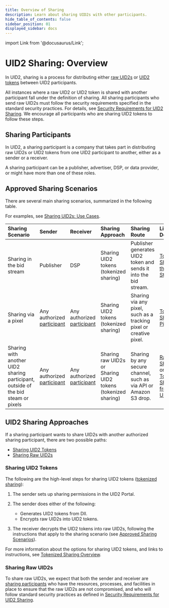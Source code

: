 ```yaml
---
title: Overview of Sharing
description: Learn about sharing UID2s with other participants.
hide_table_of_contents: false
sidebar_position: 01
displayed_sidebar: docs
---
```


import Link from '@docusaurus/Link';

# UID2 Sharing: Overview 

In UID2, sharing is a process for distributing either [raw UID2s](../ref-info/glossary-uid.md#gl-raw-uid2) or [UID2 tokens](../ref-info/glossary-uid.md#gl-raw-uid2) between UID2 participants.

All instances where a raw UID2 or UID2 token is shared with another participant fall under the definition of sharing. All sharing participants who send raw UID2s must follow the security requirements specified in the standard security practices. For details, see [Security Requirements for UID2 Sharing](sharing-security.md). We encourage all participants who are sharing UID2 tokens to follow these steps.

<!-- In this file:
- [Sharing Participants](#sharing-participants)
- [Approved Sharing Scenarios](#approved-sharing-scenarios)
- [UID2 Sharing Approaches](#uid2-sharing-approaches)
  - [Sharing UID2 Tokens](#sharing-uid2-tokens)
  - [Sharing Raw UID2s](#sharing-raw-uid2s) -->

## Sharing Participants

In UID2, a sharing participant is a company that takes part in distributing raw UID2s or UID2 tokens from one UID2 participant to another, either as a sender or a receiver.

A sharing participant can be a publisher, advertiser, DSP, or data provider, or might have more than one of these roles.

## Approved Sharing Scenarios

There are several main sharing scenarios, summarized in the following table. 

For examples, see [Sharing UID2s: Use Cases](sharing-use-cases.md).

| Sharing Scenario | Sender | Receiver | Sharing Approach | Sharing Route | Link for Details
| :--- | :--- | :--- | :--- | :--- | :--- |
| Sharing in the bid stream | Publisher | DSP | Sharing UID2 tokens (tokenized sharing) | Publisher generates UID2 token and sends it into the bid stream.  | [Tokenized Sharing in the Bid Stream](sharing-tokenized-from-data-bid-stream.md) |
| Sharing via a pixel | Any authorized [participant](../ref-info/glossary-uid.md#gl-sharing-participant) | Any authorized [participant](../ref-info/glossary-uid.md#gl-sharing-participant) | Sharing UID2 tokens (tokenized sharing) | Sharing via any pixel, such as a tracking pixel or creative pixel. | [Tokenized Sharing in Pixels](sharing-tokenized-from-data-pixel.md) |
| Sharing with another UID2 sharing participant, outside of the bid steam or pixels | Any authorized [participant](../ref-info/glossary-uid.md#gl-sharing-participant) | Any authorized [participant](../ref-info/glossary-uid.md#gl-sharing-participant) | Sharing raw UID2s<br/>or<br/>Sharing UID2 tokens (tokenized sharing) | Sharing by any secure channel, such as via API or Amazon S3 drop. | [Raw UID2 Sharing](sharing-raw.md)<br/>or<br/>[Tokenized Sharing from Raw UID2s](sharing-tokenized-from-raw.md) |

## UID2 Sharing Approaches

If a sharing participant wants to share UID2s with another authorized sharing participant, there are two possible paths:

- [Sharing UID2 Tokens](#sharing-uid2-tokens)
- [Sharing Raw UID2s](#sharing-raw-uid2s)

### Sharing UID2 Tokens

The following are the high-level steps for sharing UID2 tokens ([tokenized sharing](../ref-info/glossary-uid.md#gl-tokenized-sharing)):

  1. The sender sets up sharing permissions in the UID2 Portal.
  2. The sender does either of the following:
  
     - Generates UID2 tokens from DII.
     - Encrypts raw UID2s into UID2 tokens.
  3. The receiver decrypts the UID2 tokens into raw UID2s, following the instructions that apply to the sharing scenario (see [Approved Sharing Scenarios](#approved-sharing-scenarios)).

For more information about the options for sharing UID2 tokens, and links to instructions, see [Tokenized Sharing Overview](sharing-tokenized-overview.md).

### Sharing Raw UID2s

To share raw UID2s, we expect that both the sender and receiver are [sharing participants](ref-info/glossary-uid.md#gl-sharing-participant) who have the resources, processes, and facilities in place to ensure that the raw UID2s are not compromised, and who will follow standard security practices as defined in [Security Requirements for UID2 Sharing](sharing-security.md).
